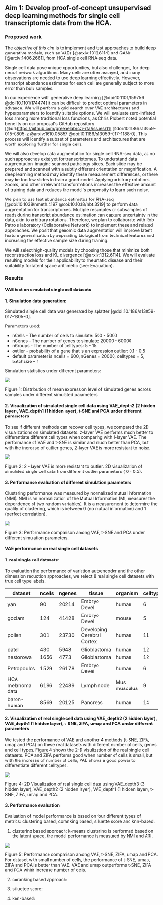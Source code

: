 ## Aim 1: Develop proof-of-concept unsupervised deep learning methods for single cell transcriptomic data from the HCA.

### Proposed work

The _objective of this aim_ is to implement and test approaches to build deep generative models, such as VAEs [@arxiv:1312.6114] and GANs [@arxiv:1406.2661], from HCA single cell RNA-seq data.

Single cell data pose unique opportunities, but also challenges, for deep neural network algorithms.
Many cells are often assayed, and many observations are needed to use deep learning effectively.
However, transcript abundance estimates for each cell are generally subject to more error than bulk samples.

In our experience with generative deep learning [@doi:10.1101/159756 @doi:10.1101/174474] it can be difficult to predict optimal parameters in advance.
We will perform a grid search over VAE architectures and hyperparameters to identify suitable options.
We will evaluate zero-inflated loss among more traditional loss functions, as Chris Probert noted potential benefits on our proposal's GitHub repository [@url:https://github.com/greenelab/czi-rfa/issues/11] @doi:10.1186/s13059-015-0805-z @arxiv:1610.05857 @doi:10.1186/s13059-017-1188-0].
This process will identify a subset of parameters and architectures that are worth exploring further for single cells.

We will also develop data augmentation for single cell RNA-seq data, as no such approaches exist yet for transcriptomes.
To understand data augmentation, imagine scanned pathology slides.
Each slide may be prepared and scanned with a subtly different orientation or magnification.
A deep learning method may identify these measurement differences, or there may be too few slides to train a good model.
Applying arbitrary rotations, zooms, and other irrelevant transformations increases the effective amount of training data and reduces the model's propensity to learn such noise.

We plan to use fast abundance estimates for RNA-seq [@doi:10.1038/nmeth.4197 @doi:10.1038/nbt.3519] to perform data augmentation for transcriptomes.
Multiple resamples or subsamples of reads during transcript abundance estimation can capture uncertainty in the data, akin to arbitrary rotations.
Therefore, we plan to collaborate with Rob Patro's laboratory (Collaborative Network) to implement these and related approaches.
We posit that genomic data augmentation will improve latent feature generalization by separating biological from technical features and increasing the effective sample size during training.

We will select high-quality models by choosing those that minimize both reconstruction loss and KL divergence [@arxiv:1312.6114].
We will evaluate resulting models for their applicability to rheumatic disease and their suitability for latent space arithmetic (see: Evaluation).

### Results

#### VAE test on simulated single cell datasets
#### 1. Simulation data generation: 
Simulated single cell data was generated by splatter [@doi:10.1186/s13059-017-1305-0]. 

Parameters used:
* nCells - The number of cells to simulate: 500 - 5000
* nGenes - The number of genes to simulate: 20000 - 60000
* nGroups - The number of celltypes: 5 - 15
* outlier - probability of a gene that is an expression outlier:  0.1 - 0.5
* default parameter is ncells = 600, nGenes = 20000, celltypes = 5, batchsize = 1

Simulation statistics under different parameters:

![](images/mean.gene.exp.bmp)

Figure 1: Distribution of mean expression level of simulated genes across samples under different simulated parameters.

#### 2. Visualization of simulated single cell data using VAE_depth2 (2 hidden layer), VAE_depth1 (1 hidden layer), t-SNE and PCA under different parameters

To see if different methods can recover cell types, we compared the 2D visualizations on simulated datasets.
2-layer VAE performs much better to differentiate different cell types when comparing with 1-layer VAE.
The performance of VAE and t-SNE is similar and much better than PCA, but with the increase of outlier genes, 2-layer VAE is more resistant to noise.

![](images/outlier.vis.png)

Figure 2: 2 - layer VAE is more resistant to outlier. 2D visualization of simulated single cell data from different outlier parameters ( 0 - 0.5).

#### 3. Performance evaluation of different simulation parameters
Clustering performance was measured by normalized mutual information (NMI).
NMI is an normalization of the Mutual Information (MI, measures the dependence of two random variables). It is a measurement to determine the quality of clustering, which is between 0 (no mutual information) and 1 (perfect correlation).

![](images/nmi.png)

Figure 3: Performance comparison among VAE, t-SNE and PCA under different simulation parameters.

#### VAE performance on real single cell datasets
#### 1. real single cell datasets:
 To evaluation the performance of variation autoencoder and the other dimension reduction approaches, we select 8 real single cell datasets with true cell type labels.

| dataset | ncells | ngenes | tissue | organism | celltypes |
| ------- | ------ | ------ | ------ | -------- | --------- |
| yan | 90 | 20214 | Embryo Devel | human | 6 |
| goolam | 124 | 41428 | Embryo Devel | mouse | 5 |
| pollen | 301 | 23730 | Developing Cerebral Cortex | human | 11 |
| patel | 430 | 5948 | Glioblastoma | human | 12 |
| nestorowa | 1656 | 4773 | Glioblastoma | human | 12 |
| Petropoulos | 1529 | 26178 | Embryo Devel | human | 6 |
| HCA melanoma data | 6196 | 22489 | Lymph node | Mus musculus | 9 |
| baron-human | 8569 | 20125 | Pancreas | human | 14 |

#### 2. Visualization of real single cell data using VAE_depth2 (2 hidden layer), VAE_depth1 (1 hidden layer), t-SNE, ZIFA, umap and PCA under different parameters
We tested the performance of VAE and another 4 methods (t-SNE, ZIFA, umap and PCA) on these real datasets with different number of cells, genes and cell types. Figure 4 shows the 2-D visulization of the real single cell datasets. PCA and ZIFA performs good when number of cells is small, but with the increase of number of cells, VAE shows a good power to differentiate different celltypes.

![](images/real.data.vis.png)

Figure 4: 2D Visualization of real single cell data using VAE_depth3 (3 hidden layer), VAE_depth2 (2 hidden layer), VAE_depth1 (1 hidden layer), t-SNE, ZIFA, umap and PCA.

#### 3. Performance evaluation
Evaluation of model performance is based on four different types of metrics: clustering based, coranking based, silluette score and knn-based.

1) clustering based approach: k-means clustering is performed based on the latent space, the model performance is measured by NMI and ARI. 

![](images/true.celltype.clustering.png)

Figure 5:  Performance comparison among VAE, t-SNE, ZIFA, umap and PCA. For dataset with small number of cells, the performance of t-SNE, umap, ZIFA and PCA is better than VAE. VAE and umap outperforms t-SNE, ZIFA and PCA whith increase number of cells.

2) coranking based approach: 

3) silluetee score:

4) knn-based: 
